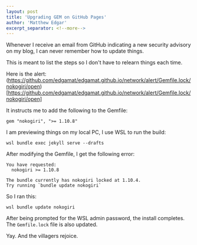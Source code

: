 ```yaml
---
layout: post
title: 'Upgrading GEM on GitHub Pages'
author: 'Matthew Edgar'
excerpt_separator: <!--more-->
---
```


Whenever I receive an email from GitHub indicating a new security advisory on my blog, I can never remember how to update things.

This is meant to list the steps so I don't have to relearn things each time.

<!--more-->

Here is the alert: (https://github.com/edgamat/edgamat.github.io/network/alert/Gemfile.lock/nokogiri/open)[https://github.com/edgamat/edgamat.github.io/network/alert/Gemfile.lock/nokogiri/open]

It instructs me to add the following to the Gemfile:

```
gem "nokogiri", ">= 1.10.8"
```

I am previewing things on my local PC, I use WSL to run the build:

```
wsl bundle exec jekyll serve --drafts
```

After modifying the Gemfile, I get the following error:

```
You have requested:
  nokogiri >= 1.10.8

The bundle currently has nokogiri locked at 1.10.4.
Try running `bundle update nokogiri`
```

So I ran this:

```
wsl bundle update nokogiri
```

After being prompted for the WSL admin password, the install completes. The `Gemfile.lock` file is also updated.

Yay. And the villagers rejoice.
